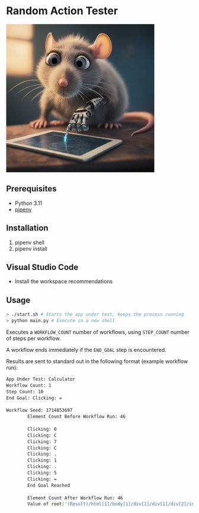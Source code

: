 # Random Action Tester

![logo - an image of a cute looking rat, in the 3d animation style of ratatouille, part robot, testing software on a mobile device](/docs/logo-400.jpeg)

## Prerequisites

- Python 3.11
- [pipenv](https://pypi.org/project/pipenv/#installation)

## Installation

1. pipenv shell
1. pipenv install

## Visual Studio Code

- Install the workspace recommendations

## Usage

```bash
> ./start.sh # Starts the app under test, keeps the process running
> python main.py # Execute in a new shell
```

Executes a `WORKFLOW_COUNT` number of workflows, using `STEP_COUNT` number of steps per workflow.

A workflow ends immediately if the `END_GOAL` step is encountered.

Results are sent to standard out in the following format (example workflow run):

```bash
App Under Test: Calculator
Workflow Count: 1
Step Count: 10
End Goal: Clicking: =

Workflow Seed: 1714853697
        Element Count Before Workflow Run: 46

        Clicking: 0
        Clicking: C
        Clicking: 7
        Clicking: C
        Clicking: .
        Clicking: 1
        Clicking: .
        Clicking: 5
        Clicking: =
        End Goal Reached

        Element Count After Workflow Run: 46
        Value of root['(Result)/html[1]/body[1]/div[1]/div[1]/div[2]/input[1]'].value changed from "" to ".1.5".
```
